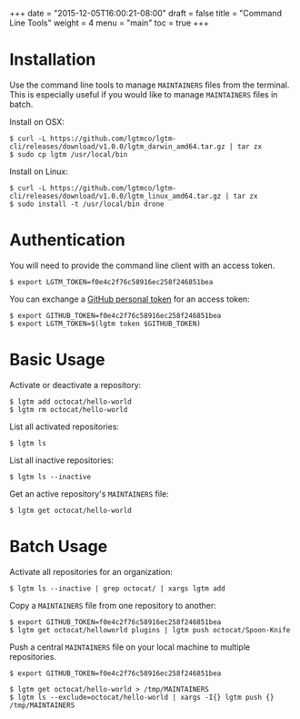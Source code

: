 +++
date = "2015-12-05T16:00:21-08:00"
draft = false
title = "Command Line Tools"
weight = 4
menu = "main"
toc = true
+++

# Installation

Use the command line tools to manage `MAINTAINERS` files from the terminal. This is especially useful if you would like to manage `MAINTAINERS` files in batch.

Install on OSX:

```
$ curl -L https://github.com/lgtmco/lgtm-cli/releases/download/v1.0.0/lgtm_darwin_amd64.tar.gz | tar zx
$ sudo cp lgtm /usr/local/bin
```

Install on Linux:

```
$ curl -L https://github.com/lgtmco/lgtm-cli/releases/download/v1.0.0/lgtm_linux_amd64.tar.gz | tar zx
$ sudo install -t /usr/local/bin drone
```

# Authentication

You will need to provide the command line client with an access token.

```
$ export LGTM_TOKEN=f0e4c2f76c58916ec258f246851bea
```

You can exchange a [GitHub personal token](https://github.com/settings/tokens) for an access token:

```
$ export GITHUB_TOKEN=f0e4c2f76c58916ec258f246851bea
$ export LGTM_TOKEN=$(lgtm token $GITHUB_TOKEN)
```

# Basic Usage

Activate or deactivate a repository:

```
$ lgtm add octocat/hello-world
$ lgtm rm octocat/hello-world
```

List all activated repositories:

```
$ lgtm ls
```

List all inactive repositories:

```
$ lgtm ls --inactive
```

Get an active repository's `MAINTAINERS` file:

```
$ lgtm get octocat/hello-world
```

# Batch Usage

Activate all repositories for an organization:

```
$ lgtm ls --inactive | grep octocat/ | xargs lgtm add
```

Copy a `MAINTAINERS` file from one repository to another:

```
$ export GITHUB_TOKEN=f0e4c2f76c58916ec258f246851bea
$ lgtm get octocat/helloworld plugins | lgtm push octocat/Spoon-Knife
```

Push a central `MAINTAINERS` file on your local machine to multiple repositories.

```
$ export GITHUB_TOKEN=f0e4c2f76c58916ec258f246851bea

$ lgtm get octocat/hello-world > /tmp/MAINTAINERS
$ lgtm ls --exclude=octocat/hello-world | xargs -I{} lgtm push {} /tmp/MAINTAINERS
```
